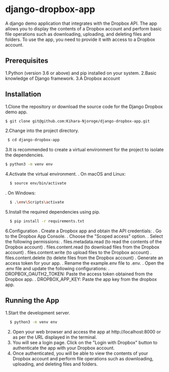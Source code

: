 # django-dropbox-app
A django demo application that integrates with the Dropbox API. The app allows you to display the contents of a Dropbox account and perform basic file operations such as downloading, uploading, and deleting files and folders. To use the app, you need to provide it with access to a Dropbox account.

## Prerequisites
  1.Python (version 3.6 or above) and pip installed on your system.
  2.Basic knowledge of Django framework.
  3.A Dropbox account

## Installation
  1.Clone the repository or download the source code for the Django Dropbox demo app.  
  ```bash
  $ git clone git@github.com:Kihara-Njoroge/django-dropbox-app.git
  ```
  2.Change into the project directory.
  ```bash
   $ cd django-dropbox-app
  ```
  3.It is recommended to create a virtual environment for the project to isolate the dependencies.
  ```bash
  $ python3 -m venv env
  ```
  4.Activate the virtual environment.
  . On macOS and Linux:
  ```bash
    $ source env/bin/activate
  ```
  . On Windows:
  ```bash
    $ .\env\Scripts\activate
  ```
  5.Install the required dependencies using pip.
  ```bash
    $ pip install -r requirements.txt
  ```
  6.Configuration
  . Create a Dropbox app and obtain the API credentials:
      . Go to the Dropbox App Console.
      . Choose the "Scoped access" option.
      . Select the following permissions:
        . files.metadata.read (to read the contents of the Dropbox account)
        . files.content.read (to download files from the Dropbox account)
        . files.content.write (to upload files to the Dropbox account)
        . files.content.delete (to delete files from the Dropbox account)
      . Generate an access token for your app.
  . Rename the example.env file to .env.
  . Open the .env file and update the following configurations:
      . DROPBOX_OAUTH2_TOKEN: Paste the access token obtained from the Dropbox app.
      . DROPBOX_APP_KEY: Paste the app key from the dropbox app.
      
## Running the App
  1.Start the development server.
  ```bash
    $ python3 -m venv env
  ```
  2. Open your web browser and access the app at http://localhost:8000 or as per the URL displayed in the terminal.
  3. You will see a login page. Click on the "Login with Dropbox" button to authenticate the app with your Dropbox account.
  4. Once authenticated, you will be able to view the contents of your Dropbox account and perform file operations such as           downloading, uploading, and deleting files and folders.




  





